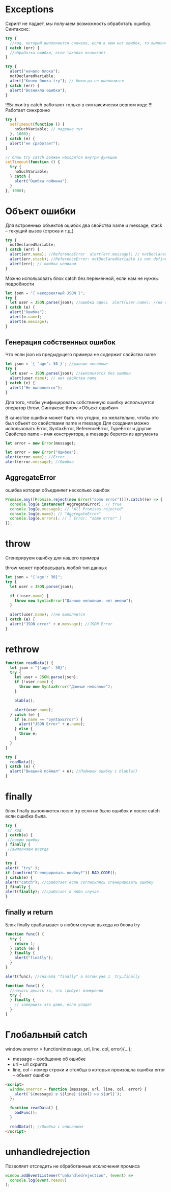 # Exceptions

Скрипт не падает, мы получаем возможность обработать ошибку. Синтаксис:

```js
try {
  //код, который выполняется сначала, если в нем нет ошибок, то выполняется до конца try, пропуская catch
} catch (err) {
  //обработка ошибки, если таковая возникает
}

try {
  alert("начало блока");
  notDeclaredVariable;
  alert("Конец блока try"); // Никогда не выполнится
} catch (err) {
  alert("Возникла ошибка");
}
```

!!!Блоки try catch работают только в синтаксически верном коде
!!!Работает синхронно

```js
try {
  setTimeout(function () {
    noSuchVariable; // падение тут
  }, 1000);
} catch (e) {
  alert("не сработает");
}

// блок try catch должен находится внутри функции
setTimeout(function () {
  try {
    noSuchVariable;
  } catch {
    alert("Ошибка поймана");
  }
}, 1000);
```

# Объект ошибки

Для встроенных объектов ошибок два свойства name и message, stack – текущий вызов (строка и т.д.)

```js
try {
  notDeclaredVariable;
} catch (err) {
  alert(err.name); //ReferenceError  alert(err.message); // notDeclaredVariable is not defined
  alert(err.stack); //ReferenceError: notDeclaredVariable is not defined at (стек вызова)
  alert(err); // ошибка целиком
}
```

Можно использовать блок catch без переменной, если нам не нужны подробности

```js
let json = "{ некорректный JSON }";
try {
  let user = JSON.parse(json); //ошибка здесь  alert(user.name); //не сработает
} catch (e) {
  alert("Ошибка");
  alert(e.name);
  alert(e.message);
}
```

## Генерация собственных ошибок

Что если json из предыдущего примера не содержит свойства name

```js
let json = `{ "age": 30 }`; //данные неполные
try {
  let user = JSON.parse(json); //выполняется без ошибки
  alert(user.name); // нет свойства name
} catch (e) {
  alert("Не выполнится");
}
```

Для того, чтобы унифицировать собственную ошибку используется оператор throw. Синтаксис throw <Объект ошибки>

В качестве ошибки может быть что угодно, но желательно, чтобы это был объект со свойствами name и message
Для создания можно использовать Error, SyntaxError, ReferenceError, TypeError и другие
Свойство name – имя конструктора, а message берется из аргумента

```js
let error = new Error(message);

let error = new Error("Ошибка");
alert(error.name); //Error
alert(error.message); //Ошибка
```

## AggregateError

ошибка которая объединяет несколько ошибок

```js
Promise.any([Promise.reject(new Error("some error"))]).catch((e) => {
  console.log(e instanceof AggregateError); // true
  console.log(e.message); // "All Promises rejected"
  console.log(e.name); // "AggregateError"
  console.log(e.errors); // [ Error: "some error" ]
});
```

# throw

Сгенерируем ошибку для нашего примера

throw может пробрасывать любой тип данных

```js
let json = "{'age': 30}";
try {
  let user = JSON.parse(json);

  if (!user.name) {
    throw new SyntaxError("Данные неполные: нет имени");
  }

  alert(user.name); //не выполнится
} catch (e) {
  alert("JSON error" + e.message); //JSON Error
}
```

# rethrow

```js
function readData() {
  let json = "{'age': 30}";
  try {
    let user = JSON.parse(json);
    if (!user.name) {
      throw new SyntaxError("Данные неполные");
    }

    blabla();

    alert(user.name);
  } catch (e) {
    if (e.name == "SyntaxError") {
      alert("JSON Error" + e.name);
    } else {
      throw e;
    }
  }
}

try {
  readData();
} catch (e) {
  alert("Внешний поймал" + e); //Поймали ошибку с blabla()
}
```

# finally

блок finally выполняется после try если не было ошибок и после catch если ошибка была.

```js
try {
 // код
} catch(e) {
 //ловим ошибку
} finally {
 //выполняем всегда
}

try {
alert( "try" );
if (confirm("Сгенерировать ошибку?")) BAD_CODE();
} catch(e) {
alert("catch"); //сработает если согласились сгенерировать ошибку
} finally {
alert(finally); //сработает в любо случае
}

```

## finally и return

Блок finally срабатывает в любом случае выхода из блока try

```js
function func() {
  try {
    return 1;
  } catch (e) {
  } finally {
    alert("finally");
  }
}

alert(func); //сначала "finally" а потом уже 1  try…finally

function func() {
  //начать делать то, что требует измерения
  try {
  } finally {
    // завершить это даже, если упадет
  }
}
```

# Глобальный catch

window.onerror = function(message, url, line, col, error){…};

- message – сообщение об ошибке
- url – url скрипта
- line, col – номер строки и столбца в которых произошла ошибка error – объект ошибки

```html
<script>
  window.onerror = function (message, url, line, col, error) {
    alert(`${message} в ${line} ${col} на ${url}`);
  };

  function readData() {
    badFunc();
  }

  readData(); //Ошибка с описанием
</script>
```

# unhandledrejection

Позволяет отследить не обработанные исключения промиса

```js
window.addEventListener("unhandledrejection", (event) =>
  console.log(event.reasov)
);
```
